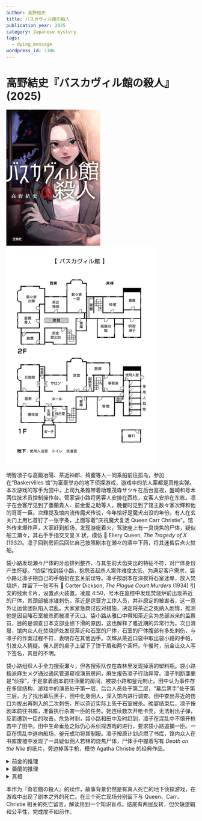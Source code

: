 ```yaml
---
author: 高野結史
title: バスカヴィル館の殺人
publication_year: 2025
category: Japanese mystery
tags:
  - dying_message
wordpress_id: 7306
---
```


# 高野結史『バスカヴィル館の殺人』(2025)

<img src=images/2025_cover.jpg width=250/>

<img src=images/2025_map.jpg width=400/>

明智凛子与高鍛冶陽、茶近神郎、椅蜜等人一同乘船前往孤岛，参加在“Baskervilles 馆”为富豪举办的地下侦探游戏，游戏中的杀人案都是真枪实弹。本次游戏的写手为田中，上司九条雅带着助理茂森サツキ在后台监视，盤崎和号木两位技术员控制操作台。管家袋小路将男客人安排在西栋，女客人安排在东栋。凛子在会客厅见到了亜蘭貴人、前金愛之助等人，晚餐时见到了馆主数々家次輝和他的哥哥一臣。次輝提及馆内流传魔犬传说，今年恰好是魔犬出没的年份。有人在玄关门上用匕首钉了一张字条，上面写着“庆祝魔犬复活 Queen Carr Christie”。馆外传来爆炸声，大家赶到船场，发现游艇着火，驾驶座上有一具烧焦的尸体，疑似船工瀬々，其右手手指交叉呈 X 状，模仿 📖 Ellery Queen, <i>The Tragedy of X</i> (1932)。凛子回到房间后回忆自己按照剧本在瀬々的酒中下药，将其迷昏后点火焚船。

袋小路发现瀬々尸体的牙齿排列整齐，与其生前犬齿突出的特征不符，对尸体身份产生怀疑。“侦探”找到袋小路，抱怨首起杀人案件难度太低，为满足客户需求，袋小路让凛子把自己的手帕扔在玄关前误导。凛子按剧本在深夜将石室迷晕，放入焚烧炉，并留下一张写有 📖 Carter Dickson, <i>The Plague Court Murders</i> (1934) 引文的线索卡片，设置点火装置。凌晨 4:50，号木在监控中发现焚烧炉前出现茶近的尸体，其颈部被冰锥刺伤。茶近是运营方工作人员，并非原定的被害者，这一意外让运营团队陷入混乱。大家紧急商讨应对措施，决定将茶近之死纳入剧情，推测他是因目睹石室被杀而被凛子灭口。袋小路从雅口中得知茶近实为总部派来的监察员，目的是调查日本支部业绩下滑的原因，这也解释了雅近期的异常行为。次日清晨，馆内众人在焚烧炉处发现茶近和石室的尸体，石室的尸体腹部有多处刺伤，与凛子的作案过程不符，表明存在其他凶手。次輝从茶近口袋中取出袋小路的手帕，引发众人猜疑。佣人房的桌子上留下了饼干屑和两个茶杯。午餐时，前金让众人写下签名，其目的不明。

袋小路组织人手全力搜索瀬々，但各搜索队仅在森林里发现掉落的塑料瓶。袋小路指派麻生メグ通过通风管道窥视演员房间，麻生报告凛子行动异常。凛子判断亜蘭是“侦探”，于是拿着剧本前往亜蘭的房间，被袋小路和釜元制止。田中认为事件存在多层结构，游戏中的演员处于第一层，后台人员处于第二层，“幕后黑手”处于第三层。为了找出幕后黑手，田中化身佣人，深入馆内进行调查。田中查出茶近的伤口为拔出再刺入的二次刺伤，所以茶近实际上先于石室被杀。晚宴结束后，凛子按剧本前往书库，准备执行杀害一臣的任务。她连续数次开枪卡壳，无法射出子弹，反而遭到一臣的攻击。危急时刻，袋小路和田中及时赶到，凛子在混乱中不慎开枪击中了田中。田中生命垂危之际仍心系侦探游戏的进行，要求袋小路追捕一臣。一臣在慌乱中逃向船场，釜元成功将其制服。凛子按原计划点燃了书库，馆内众人在书库废墟中发现了一具疑似佣人若林的烧焦尸体，尸体手中握着写有 <i>Death on the Nile</i> 的纸片，旁边掉落手枪，模仿 Agatha Christie 的经典作品。

<details><summary>前金的推理</summary>
凛子在的书库火灾时行踪可疑。石室死时管家只说“佣人失踪”，凛子却知道失踪的是女生（伏线），露出马脚。凛子的签名中的“知”字写法和纸条上的“知”字相同。
</details>

<details><summary>亜蘭的推理</summary>
三起杀人案现场留下的纸片分别对应

* 📖 Ellery Queen, <i>The Tragedy of X</i> (1932)
* 📖 Carter Dickson, <i>The Plague Court Murders</i> (1934)
* 📖 Agatha Christie, <i>Death on the Nile</i> (1937)

头两部作品都是主人公侦探登场作，第三部作品却是 Hercule Poirot 中期作品，所以第三部其实是 📖 Agatha Christie, <i>Parker Pyne Investigates</i> (1934) 中的同名短篇作 <i>Death on the Nile</i>。真凶为一臣，他与三部作品的联系如下：

* Drury Lane 失聪，一臣戴助听器。
* Sir Henry Merrivale 有一个绰号为 Mycroft，也即 Sherlock Holmes 的哥哥。一臣是次輝的哥哥。
* Parker Pyne 是人生咨询所的顾问，一臣和他一样胁迫凛子犯罪。
</details>

<details><summary>真相</summary>
在此次侦探游戏之前进行了《格林童话大量杀人事件》游戏。瀬々和石室从田中那里得知自己会在本次游戏中被杀，听从他的安排行事。瀬々假装喝下凛子的药酒昏倒，用上一次游戏的尸体假冒为自己的尸体，跳海逃跑。石室在焚化炉等待瀬々救援，但瀬々背叛田中，接受幕后黑手的指示，接连杀害茶近和石室。凛子的枪里装的是空包弹，田中腹部被枪打中是自导自演。幕后黑手是茶近的竞争对手麻生メグ。
</details>

本作为『奇岩館の殺人』的续作，故事背景仍然是有真人死亡的地下侦探游戏，在游戏中出现了剧本之外的死亡。在三个死亡现场分别留下与 Queen、Carr、Christie 相关的死亡留言，解读用到一个知识盲点。结尾有两层反转，但欠缺逻辑和公平性，完成度不如前作。
